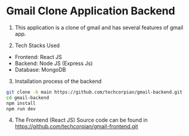 # Gmail Clone Application Backend

1. This application is a clone of gmail and has several features of gmail app. 

2. Tech Stacks Used
* Frontend: React JS
* Backend: Node JS (Express Js)
* Database: MongoDB

3. Installation process of the backend
```bash
git clone -b main https://github.com/techcorpian/gmail-backend.git
cd gmail-backend
npm install
npm run dev
```

4. The Frontend (React JS) Source code can be found in https://github.com/techcorpian/gmail-frontend.git

